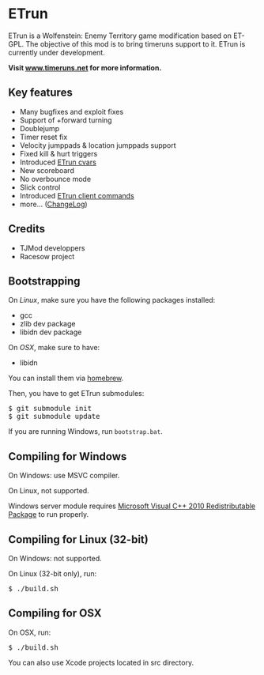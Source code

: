 ETrun
=====

ETrun is a Wolfenstein: Enemy Territory game modification based on ET-GPL.
The objective of this mod is to bring timeruns support to it.
ETrun is currently under development.

**Visit www.timeruns.net for more information.**

Key features
------------

* Many bugfixes and exploit fixes
* Support of +forward turning
* Doublejump
* Timer reset fix
* Velocity jumppads & location jumppads support
* Fixed kill & hurt triggers
* Introduced [ETrun cvars](https://github.com/boutetnico/ETrun/wiki/ETrun-cvars)
* New scoreboard
* No overbounce mode
* Slick control
* Introduced [ETrun client commands](https://github.com/boutetnico/ETrun/wiki/ETrun-client-commands)
* more... ([ChangeLog](https://github.com/boutetnico/ETrun/wiki/ChangeLog))

Credits
-------

* TJMod developpers
* Racesow project

Bootstrapping
-------------

On *Linux*, make sure you have the following packages installed:

* gcc
* zlib dev package
* libidn dev package

On *OSX*, make sure to have:

* libidn

You can install them via [homebrew](http://mxcl.github.com/homebrew).

Then, you have to get ETrun submodules:

<pre>
$ git submodule init
$ git submodule update
</pre>

If you are running Windows, run `bootstrap.bat`.

Compiling for Windows
---------------------

On Windows: use MSVC compiler.

On Linux, not supported.

Windows server module requires [Microsoft Visual C++ 2010 Redistributable Package](http://www.microsoft.com/en-us/download/details.aspx?id=5555) to run properly.

Compiling for Linux (32-bit)
----------------------------

On Windows: not supported.

On Linux (32-bit only), run:

<pre>
$ ./build.sh
</pre>

Compiling for OSX
-----------------

On OSX, run:

<pre>
$ ./build.sh
</pre>

You can also use Xcode projects located in src directory.
